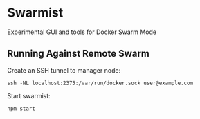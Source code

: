 # Swarmist

Experimental GUI and tools for Docker Swarm Mode

## Running Against Remote Swarm

Create an SSH tunnel to manager node:

	ssh -NL localhost:2375:/var/run/docker.sock user@example.com

Start swarmist:

	npm start

